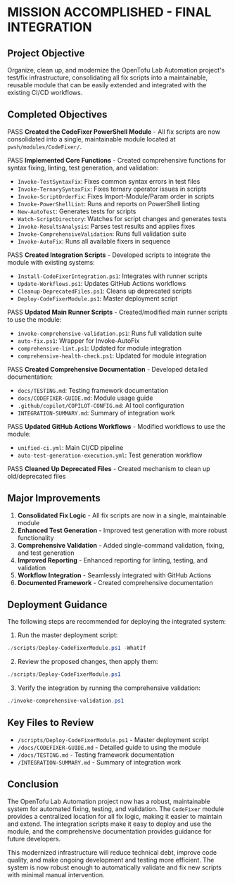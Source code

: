 # MISSION ACCOMPLISHED - FINAL INTEGRATION

## Project Objective
Organize, clean up, and modernize the OpenTofu Lab Automation project's test/fix infrastructure, consolidating all fix scripts into a maintainable, reusable module that can be easily extended and integrated with the existing CI/CD workflows.

## Completed Objectives

PASS **Created the CodeFixer PowerShell Module** - All fix scripts are now consolidated into a single, maintainable module located at `pwsh/modules/CodeFixer/`.

PASS **Implemented Core Functions** - Created comprehensive functions for syntax fixing, linting, test generation, and validation:
 - `Invoke-TestSyntaxFix`: Fixes common syntax errors in test files
 - `Invoke-TernarySyntaxFix`: Fixes ternary operator issues in scripts
 - `Invoke-ScriptOrderFix`: Fixes Import-Module/Param order in scripts
 - `Invoke-PowerShellLint`: Runs and reports on PowerShell linting
 - `New-AutoTest`: Generates tests for scripts
 - `Watch-ScriptDirectory`: Watches for script changes and generates tests
 - `Invoke-ResultsAnalysis`: Parses test results and applies fixes
 - `Invoke-ComprehensiveValidation`: Runs full validation suite
 - `Invoke-AutoFix`: Runs all available fixers in sequence

PASS **Created Integration Scripts** - Developed scripts to integrate the module with existing systems:
 - `Install-CodeFixerIntegration.ps1`: Integrates with runner scripts
 - `Update-Workflows.ps1`: Updates GitHub Actions workflows
 - `Cleanup-DeprecatedFiles.ps1`: Cleans up deprecated scripts
 - `Deploy-CodeFixerModule.ps1`: Master deployment script

PASS **Updated Main Runner Scripts** - Created/modified main runner scripts to use the module:
 - `invoke-comprehensive-validation.ps1`: Runs full validation suite
 - `auto-fix.ps1`: Wrapper for Invoke-AutoFix
 - `comprehensive-lint.ps1`: Updated for module integration
 - `comprehensive-health-check.ps1`: Updated for module integration

PASS **Created Comprehensive Documentation** - Developed detailed documentation:
 - `docs/TESTING.md`: Testing framework documentation
 - `docs/CODEFIXER-GUIDE.md`: Module usage guide
 - `.github/copilot/COPILOT-CONFIG.md`: AI tool configuration
 - `INTEGRATION-SUMMARY.md`: Summary of integration work

PASS **Updated GitHub Actions Workflows** - Modified workflows to use the module:
 - `unified-ci.yml`: Main CI/CD pipeline
 - `auto-test-generation-execution.yml`: Test generation workflow

PASS **Cleaned Up Deprecated Files** - Created mechanism to clean up old/deprecated files

## Major Improvements

1. **Consolidated Fix Logic** - All fix scripts are now in a single, maintainable module
2. **Enhanced Test Generation** - Improved test generation with more robust functionality
3. **Comprehensive Validation** - Added single-command validation, fixing, and test generation
4. **Improved Reporting** - Enhanced reporting for linting, testing, and validation
5. **Workflow Integration** - Seamlessly integrated with GitHub Actions
6. **Documented Framework** - Created comprehensive documentation

## Deployment Guidance

The following steps are recommended for deploying the integrated system:

1. Run the master deployment script:
```powershell
./scripts/Deploy-CodeFixerModule.ps1 -WhatIf
```

2. Review the proposed changes, then apply them:
```powershell
./scripts/Deploy-CodeFixerModule.ps1
```

3. Verify the integration by running the comprehensive validation:
```powershell
./invoke-comprehensive-validation.ps1
```

## Key Files to Review

- `/scripts/Deploy-CodeFixerModule.ps1` - Master deployment script
- `/docs/CODEFIXER-GUIDE.md` - Detailed guide to using the module
- `/docs/TESTING.md` - Testing framework documentation
- `/INTEGRATION-SUMMARY.md` - Summary of integration work

## Conclusion

The OpenTofu Lab Automation project now has a robust, maintainable system for automated fixing, testing, and validation. The `CodeFixer` module provides a centralized location for all fix logic, making it easier to maintain and extend. The integration scripts make it easy to deploy and use the module, and the comprehensive documentation provides guidance for future developers.

This modernized infrastructure will reduce technical debt, improve code quality, and make ongoing development and testing more efficient. The system is now robust enough to automatically validate and fix new scripts with minimal manual intervention.
